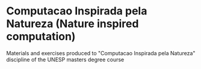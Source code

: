# Computacao Inspirada pela Natureza (Nature inspired computation)
Materials and exercises produced to "Computacao Inspirada pela Natureza" discipline of the UNESP masters degree course
